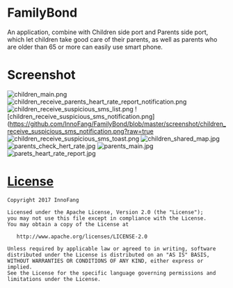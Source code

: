 # FamilyBond

An application, combine with Children side port and Parents side port, which let children take good care of their parents,
as well as parents who are older than 65 or more can easily use smart phone.

# Screenshot

![children_main.png](https://github.com/InnoFang/FamilyBond/blob/master/screenshot/children_main.png?raw=true)
![children_receive_parents_heart_rate_report_notification.png](https://github.com/InnoFang/FamilyBond/blob/master/screenshot/children_receive_parents_heart_rate_report_notification.png?raw=true)
![children_receive_suspicious_sms_list.png](https://github.com/InnoFang/FamilyBond/blob/master/screenshot/children_receive_suspicious_sms_list.png?raw=true)
![children_receive_suspicious_sms_notification.png](https://github.com/InnoFang/FamilyBond/blob/master/screenshot/children_receive_suspicious_sms_notification.png?raw=true
![children_receive_suspicious_sms_toast.png](https://github.com/InnoFang/FamilyBond/blob/master/screenshot/children_receive_suspicious_sms_toast.png?raw=true)
![children_shared_map.jpg](https://github.com/InnoFang/FamilyBond/blob/master/screenshot/children_shared_map.jpg?raw=true)
![parents_check_hert_rate.jpg](https://github.com/InnoFang/FamilyBond/blob/master/screenshot/parents_check_hert_rate.jpg?raw=true)
![parents_main.jpg](https://github.com/InnoFang/FamilyBond/blob/master/screenshot/parents_main.jpg?raw=true)
![parets_heart_rate_report.jpg](https://github.com/InnoFang/FamilyBond/blob/master/screenshot/parets_heart_rate_report.jpg?raw=true)

# [License](https://github.com/InnoFang/FamilyBond/blob/master/LICENSE)

```
Copyright 2017 InnoFang

Licensed under the Apache License, Version 2.0 (the "License");
you may not use this file except in compliance with the License.
You may obtain a copy of the License at

   http://www.apache.org/licenses/LICENSE-2.0

Unless required by applicable law or agreed to in writing, software
distributed under the License is distributed on an "AS IS" BASIS,
WITHOUT WARRANTIES OR CONDITIONS OF ANY KIND, either express or implied.
See the License for the specific language governing permissions and
limitations under the License.
```

